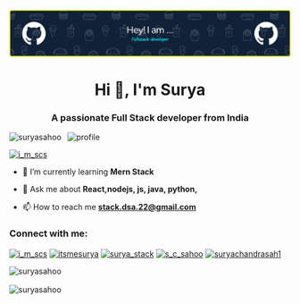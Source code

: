 ![logo](https://github.com/suryasahoo/suryasahoo/blob/main/github-header-image%20(3).png)
<h1 align="center">Hi 👋, I'm Surya</h1>
<h3 align="center">A passionate Full Stack developer from India</h3>
<img align="right" width="400" src="https://img.freepik.com/premium-vector/serious-concentrated-developer-programming-sites_316839-2216.jpg" alt="profile">


<p align="left"> <img src="https://komarev.com/ghpvc/?username=suryasahoo&label=Profile%20views&color=0e75b6&style=flat" alt="suryasahoo" /> </p>

<p align="left"> <a href="https://twitter.com/i_m_scs" target="blank"><img src="https://img.shields.io/twitter/follow/i_m_scs?logo=twitter&style=for-the-badge" alt="i_m_scs" /></a> </p>

- 🌱 I’m currently learning **Mern Stack**

- 💬 Ask me about **React,nodejs, js, java, python,**

- 📫 How to reach me **stack.dsa.22@gmail.com**

<h3 align="left">Connect with me:</h3>
<p align="left">
<a href="https://twitter.com/i_m_scs" target="blank"><img align="center" src="https://raw.githubusercontent.com/rahuldkjain/github-profile-readme-generator/master/src/images/icons/Social/twitter.svg" alt="i_m_scs" height="30" width="40" /></a>
<a href="https://linkedin.com/in/itsmesurya" target="blank"><img align="center" src="https://raw.githubusercontent.com/rahuldkjain/github-profile-readme-generator/master/src/images/icons/Social/linked-in-alt.svg" alt="itsmesurya" height="30" width="40" /></a>
<a href="https://kaggle.com/surya_stack" target="blank"><img align="center" src="https://raw.githubusercontent.com/rahuldkjain/github-profile-readme-generator/master/src/images/icons/Social/kaggle.svg" alt="surya_stack" height="30" width="40" /></a>
<a href="https://instagram.com/s_c_sahoo" target="blank"><img align="center" src="https://raw.githubusercontent.com/rahuldkjain/github-profile-readme-generator/master/src/images/icons/Social/instagram.svg" alt="s_c_sahoo" height="30" width="40" /></a>
<a href="https://www.hackerrank.com/suryachandrasah1" target="blank"><img align="center" src="https://raw.githubusercontent.com/rahuldkjain/github-profile-readme-generator/master/src/images/icons/Social/hackerrank.svg" alt="suryachandrasah1" height="30" width="40" /></a>
</p>


<p><img align="left" src="https://github-readme-stats.vercel.app/api/top-langs?username=suryasahoo&show_icons=true&locale=en&layout=compact" alt="suryasahoo" /></p> 
<br/>
<p><img align="center" src="https://github-readme-streak-stats.herokuapp.com/?user=suryasahoo&" alt="suryasahoo" /></p>

